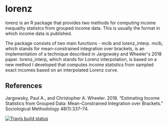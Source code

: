 # lorenz 

lorenz is an R package that provides two methods for computing income inequality statistcs from grouped income data.  This is usually the format in which income data is published.

The package consists of two main functions - mcib and lorenz_interp.  mcib, which stands for mean-constrained integration over brackets, is an implementation of a technique described in Jargowsky and Wheeler's 2018 paper.  lorenz_interp, which stands for Lorenz interpolation, is based on a new method I developed that computes income statistics from sampled exact incomes based on an interpolated Lorenz curve.  


## References 

Jargowsky, Paul A., and Christopher A. Wheeler. 2018. “Estimating Income Statistics from Grouped Data: Mean-Constrained Integration over Brackets.” Sociological Methodology 48(1):337–74.


<!-- badges: start -->
[![Travis build status](https://travis-ci.com/datadiarist/lorenz.svg?branch=master)](https://travis-ci.com/datadiarist/lorenz)
<!-- badges: end -->

